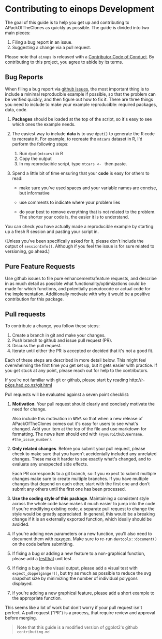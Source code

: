 # Contributing to einops Development

The goal of this guide is to help you get up and contributing to APackOfTheClones as quickly as possible. The guide is divided into two main pieces:

1. Filing a bug report in an issue.
2. Suggesting a change via a pull request.

Please note that `einops` is released with a [Contributor Code of Conduct](.github/CODE_OF_CONDUCT.md). By contributing to this project,
you agree to abide by its terms.

## Bug Reports

When filing a bug report via [github issues](.github/issues), the most important thing is to include a minimal
reproducible example if possible, so that the problem can be verified quickly, and then figure out how to fix it. There are three things you need to include to make your example reproducible: required packages, data, code.

1.  **Packages** should be loaded at the top of the script, so it's easy to
    see which ones the example needs.
 
2.  The easiest way to include **data** is to use `dput()` to generate the R code
    to recreate it. For example, to recreate the `mtcars` dataset in R,
    I'd perform the following steps:
 
       1. Run `dput(mtcars)` in R
       2. Copy the output
       3. In my reproducible script, type `mtcars <- ` then paste.
 
3.  Spend a little bit of time ensuring that your **code** is easy for others to
    read:
 
    - make sure you've used spaces and your variable names are concise, but
      informative
 
    - use comments to indicate where your problem lies
 
    - do your best to remove everything that is not related to the problem. 
     The shorter your code is, the easier it is to understand.

You can check you have actually made a reproducible example by starting up a
fresh R session and pasting your script in.

(Unless you've been specifically asked for it, please don't include the output
of `sessionInfo()`. Although if you feel the issue is for sure related to versioning, go ahead.)

## Pure Feature Requests

Use github issues to file pure enhancements/feature requests, and describe in as much detail as possible what functionality/optimizations could be made for which functions, and potentially pseudocode or actual code for the implementation. Additionally motivate with why it would be a positive contribution for this package.

## Pull requests

To contribute a change, you follow these steps:

1. Create a branch in git and make your changes.
2. Push branch to github and issue pull request (PR).
3. Discuss the pull request.
4. Iterate until either the PR is accepted or decided that it's not
   a good fit.

Each of these steps are described in more detail below. This might feel
overwhelming the first time you get set up, but it gets easier with practice.
If you get stuck at any point, please reach out for help to the contributors.

If you're not familiar with git or github, please start by reading <http://r-pkgs.had.co.nz/git.html>

Pull requests will be evaluated against a seven point checklist:

1.  __Motivation__. Your pull request should clearly and concisely motivate the
    need for change.

    Also include this motivation in `NEWS` so that when a new release of
    APackOfTheClones comes out it's easy for users to see what's changed. Add your
    item at the top of the file and use markdown for formatting. The
    news item should end with `(@yourGithubUsername, #the_issue_number)`.

2.  __Only related changes__. Before you submit your pull request, please
    check to make sure that you haven't accidentally included any unrelated
    changes. These make it harder to see exactly what's changed, and to
    evaluate any unexpected side effects.

    Each PR corresponds to a git branch, so if you expect to submit
    multiple changes make sure to create multiple branches. If you have
    multiple changes that depend on each other, start with the first one
    and don't submit any others until the first one has been processed.

3.  __Use the coding style of this package__. Maintaining a consistent style across the whole code base makes it much easier to jump into the code. If you're modifying existing code, a separate pull request to change the style would be greatly appreciated. In general, this would be a breaking change if it is an externally exported function, which ideally should be avoided.

4.  If you're adding new parameters or a new function, you'll also need
    to document them with [roxygen](https://github.com/klutometis/roxygen).
    Make sure to re-run `devtools::document()` on the code before submitting.

5.  If fixing a bug or adding a new feature to a non-graphical function,
    please add a [testthat](https://github.com/r-lib/testthat) unit test.

6.  If fixing a bug in the visual output, please add a visual test with
    ```expect_doppelganger()```, but try as much as possible to reduce
    the svg snapshot size by minimizing the number of individual polygons
    displayed.

7.  If you're adding a new graphical feature, please add a short example
    to the appropriate function.

This seems like a lot of work but don't worry if your pull request isn't perfect.
A pull request ("PR") is a process, that require review and approval before merging.

> Note that this guide is a modified version of ggplot2's github `contributing.md`
